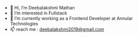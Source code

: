 - 👋 Hi, I’m Deebalakshmi Mathan
- 👀 I’m interested in Fullstack
- 🌱 I’m currently working as a Frontend Developer at Annular Technologies
- 📫 reach me : deebalakshmi2019@gmail.com


<!---
DeebalakshmiMathan/DeebalakshmiMathan is a ✨ special ✨ repository because its `README.md` (this file) appears on your GitHub profile.
You can click the Preview link to take a look at your changes.
--->
